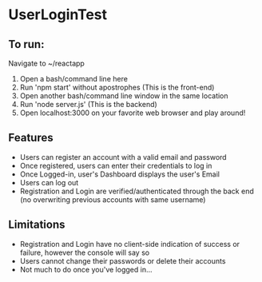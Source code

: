 # UserLoginTest

## To run:

Navigate to ~/reactapp

1. Open a bash/command line here
2. Run 'npm start' without apostrophes (This is the front-end)
3. Open another bash/command line window in the same location
4. Run 'node server.js' (This is the backend)
5. Open localhost:3000 on your favorite web browser and play around!

## Features

  * Users can register an account with a valid email and password
  * Once registered, users can enter their credentials to log in
  * Once Logged-in, user's Dashboard displays the user's Email
  * Users can log out
  * Registration and Login are verified/authenticated through the back end (no overwriting previous accounts with same username)

## Limitations

  * Registration and Login have no client-side indication of success or failure, however the console will say so
  * Users cannot change their passwords or delete their accounts
  * Not much to do once you've logged in...